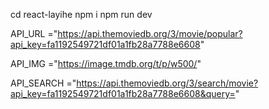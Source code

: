 cd react-layihe
npm i
npm run dev


API_URL ="https://api.themoviedb.org/3/movie/popular?api_key=fa1192549721df01a1fb28a7788e6608"

API_IMG ="https://image.tmdb.org/t/p/w500/"

API_SEARCH ="https://api.themoviedb.org/3/search/movie?api_key=fa1192549721df01a1fb28a7788e6608&query="

